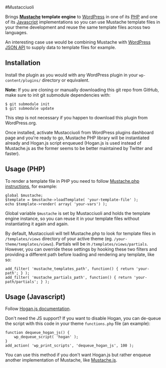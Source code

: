 #Mustacciuoli

Brings **[Mustache](http://mustache.github.io/) template engine** to [WordPress](http://www.wordpress.org) in one of its [PHP](https://github.com/bobthecow/mustache.php) and one  of its [Javascript](https://github.com/twitter/hogan.js) implementations so you can use Mustache template files in your theme development and reuse the same template files across two languages. 

An interesting case use would be combining Mustache with [WordPress JSON API](http://wp-api.org/) to supply data to template files for example.  

## Installation

Install the plugin as you would with any WordPress plugin in your `wp-content/plugins/` directory or equivalent.   

 **Note:** If you are cloning or manually downloading this git repo from GitHub, make sure to init git submodule dependencies with:

    $ git submodule init
    $ git submodule update

This step is not necessary if you happen to download this plugin from WordPress.org.

Once installed, activate Mustacciuoli from WordPress plugins dashboard page and you're ready to go, Mustache PHP library will be instantiated already and Hogan.js script enqueued (Hogan.js is used instead of Mustache.js as the former seems to be better maintained by Twitter and faster). 

## Usage (PHP)

To render a template file in PHP you need to follow [Mustache.php instructions](https://github.com/bobthecow/mustache.php/wiki), for example:

	global $mustache;
	$template = $mustache->loadTemplate( 'your-template-file' );
	echo $template->render( array( 'your-vars') );

Global variable `$mustache` is set by Mustacciuoli and holds the template engine instance, so you can reuse it in your template files without instantiating it again and again.

By default, Mustacciuoli will tell Mustache.php to look for template files in `/templates/views` directory of your active theme (eg. `/your-theme/templates/views`). Partials will be in `/templates/views/partials`. However, you can override these settings by hooking these two filters and providing a different path before loading and rendering any template, like so:

	add_filter( 'mustache_templates_path', function() { return 'your-path'; } );
	add_filter( 'mustache_partials_path', function() { return 'your-path/partials'; } );

## Usage (Javascript)

Follow [Hogan.js documentation](http://twitter.github.io/hogan.js/).

Don't need the JS support? If you want to disable Hogan, you can de-queue the script with this code in your theme `functions.php` file (an example):

	function dequeue_hogan_js() {
   		wp_dequeue_script( 'hogan' );
	}
	add_action( 'wp_print_scripts', 'dequeue_hogan_js', 100 );

You can use this method if you don't want Hogan.js but rather enqueue another implementation of Mustache, like [Mustache.js](https://github.com/janl/mustache.js).
